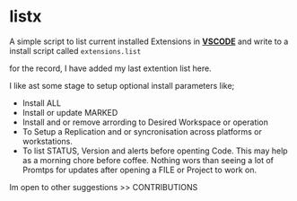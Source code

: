 # listx

A simple script to list current installed Extensions in **[VSCODE](https://code.visualstudio.com/)** and write to a install script called ```extensions.list```

for the record, I have added my last extention list here.

I like ast some stage to setup optional install parameters like;
- Install ALL
- Install or update MARKED
- Install and or remove arrording to Desired Workspace or operation
- To Setup a Replication and or syncronisation across platforms or workstations.
- To list STATUS, Version and alerts before openting Code. This may help as a morning chore before coffee.  Nothing wors than seeing a lot of Promtps for updates after opening a FILE or Project to work on.

Im open to other suggestions >> CONTRIBUTIONS
